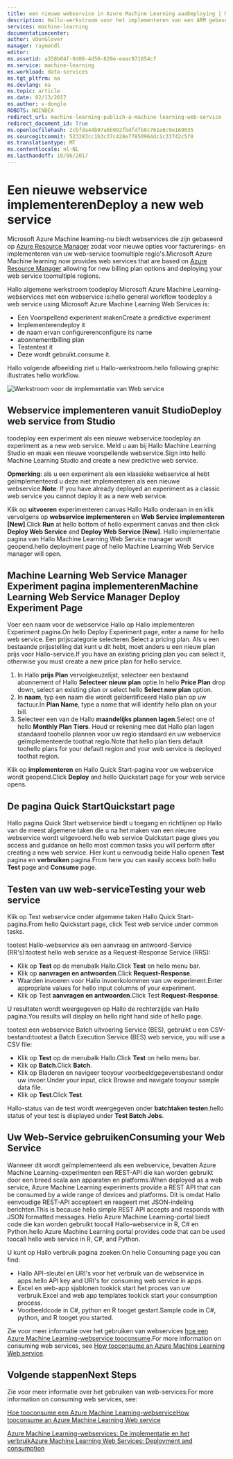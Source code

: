 ```yaml
---
title: een nieuwe webservice in Azure Machine Learning aaaDeploying | Microsoft Docs
description: Hallo-werkstroom voor het implementeren van een ARM gebaseerde webservice
services: machine-learning
documentationcenter: 
author: vDonGlover
manager: raymondl
editor: 
ms.assetid: a358b04f-0d08-4d50-820e-eeac971854cf
ms.service: machine-learning
ms.workload: data-services
ms.tgt_pltfrm: na
ms.devlang: na
ms.topic: article
ms.date: 02/13/2017
ms.author: v-donglo
ROBOTS: NOINDEX
redirect_url: machine-learning-publish-a-machine-learning-web-service
redirect_document_id: True
ms.openlocfilehash: 2cbfda44b97a6b992fbdfdfb0c761e6c9e169035
ms.sourcegitcommit: 523283cc1b3c37c428e77850964dc1c33742c5f0
ms.translationtype: MT
ms.contentlocale: nl-NL
ms.lasthandoff: 10/06/2017
---
```

# <a name="deploy-a-new-web-service"></a><span data-ttu-id="73460-103">Een nieuwe webservice implementeren</span><span class="sxs-lookup"><span data-stu-id="73460-103">Deploy a new web service</span></span>
<span data-ttu-id="73460-104">Microsoft Azure Machine learning-nu biedt webservices die zijn gebaseerd op [Azure Resource Manager](../azure-resource-manager/resource-group-overview.md) zodat voor nieuwe opties voor facturerings- en implementeren van uw web-service toomultiple regio's.</span><span class="sxs-lookup"><span data-stu-id="73460-104">Microsoft Azure Machine learning now provides web services that are based on [Azure Resource Manager](../azure-resource-manager/resource-group-overview.md) allowing for new billing plan options and deploying your web service toomultiple regions.</span></span>

<span data-ttu-id="73460-105">Hallo algemene werkstroom toodeploy Microsoft Azure Machine Learning-webservices met een webservice is:</span><span class="sxs-lookup"><span data-stu-id="73460-105">hello general workflow toodeploy a web service using Microsoft Azure Machine Learning Web Services is:</span></span>

* <span data-ttu-id="73460-106">Een Voorspellend experiment maken</span><span class="sxs-lookup"><span data-stu-id="73460-106">Create a predictive experiment</span></span>
* <span data-ttu-id="73460-107">Implementeren</span><span class="sxs-lookup"><span data-stu-id="73460-107">deploy it</span></span>
* <span data-ttu-id="73460-108">de naam ervan configureren</span><span class="sxs-lookup"><span data-stu-id="73460-108">configure its name</span></span>
* <span data-ttu-id="73460-109">abonnement</span><span class="sxs-lookup"><span data-stu-id="73460-109">billing plan</span></span>
* <span data-ttu-id="73460-110">Testen</span><span class="sxs-lookup"><span data-stu-id="73460-110">test it</span></span>
* <span data-ttu-id="73460-111">Deze wordt gebruikt.</span><span class="sxs-lookup"><span data-stu-id="73460-111">consume it.</span></span>

<span data-ttu-id="73460-112">Hallo volgende afbeelding ziet u Hallo-werkstroom.</span><span class="sxs-lookup"><span data-stu-id="73460-112">hello following graphic illustrates hello workflow.</span></span>

![Werkstroom voor de implementatie van Web service][1]

## <a name="deploy-web-service-from-studio"></a><span data-ttu-id="73460-114">Webservice implementeren vanuit Studio</span><span class="sxs-lookup"><span data-stu-id="73460-114">Deploy web service from Studio</span></span>
<span data-ttu-id="73460-115">toodeploy een experiment als een nieuwe webservice.</span><span class="sxs-lookup"><span data-stu-id="73460-115">toodeploy an experiment as a new web service.</span></span> <span data-ttu-id="73460-116">Meld u aan bij Hallo Machine Learning Studio en maak een nieuwe voorspellende webservice.</span><span class="sxs-lookup"><span data-stu-id="73460-116">Sign into hello Machine Learning Studio and create a new predictive web service.</span></span> 

<span data-ttu-id="73460-117">**Opmerking**: als u een experiment als een klassieke webservice al hebt geïmplementeerd u deze niet implementeren als een nieuwe webservice.</span><span class="sxs-lookup"><span data-stu-id="73460-117">**Note**: If you have already deployed an experiment as a classic web service you cannot deploy it as a new web service.</span></span>

<span data-ttu-id="73460-118">Klik op **uitvoeren** experimenteren canvas Hallo Hallo onderaan in en klik vervolgens op **webservice implementeren** en **Web Service implementeren [New]**.</span><span class="sxs-lookup"><span data-stu-id="73460-118">Click **Run** at hello bottom of hello experiment canvas and then click **Deploy Web Service** and **Deploy Web Service [New]**.</span></span> <span data-ttu-id="73460-119">Hallo implementatie pagina van Hallo Machine Learning Web Service manager wordt geopend.</span><span class="sxs-lookup"><span data-stu-id="73460-119">hello deployment page of hello Machine Learning Web Service manager will open.</span></span>

## <a name="machine-learning-web-service-manager-deploy-experiment-page"></a><span data-ttu-id="73460-120">Machine Learning Web Service Manager Experiment pagina implementeren</span><span class="sxs-lookup"><span data-stu-id="73460-120">Machine Learning Web Service Manager Deploy Experiment Page</span></span>
<span data-ttu-id="73460-121">Voer een naam voor de webservice Hallo op Hallo implementeren Experiment pagina.</span><span class="sxs-lookup"><span data-stu-id="73460-121">On hello Deploy Experiment page, enter a name for hello web service.</span></span>
<span data-ttu-id="73460-122">Een prijscategorie selecteren.</span><span class="sxs-lookup"><span data-stu-id="73460-122">Select a pricing plan.</span></span> <span data-ttu-id="73460-123">Als u een bestaande prijsstelling dat kunt u dit hebt, moet anders u een nieuw plan prijs voor Hallo-service.</span><span class="sxs-lookup"><span data-stu-id="73460-123">If you have an existing pricing plan you can select it, otherwise you must create a new price plan for hello service.</span></span> 

1. <span data-ttu-id="73460-124">In Hallo **prijs Plan** vervolgkeuzelijst, selecteer een bestaand abonnement of Hallo **Selecteer nieuw plan** optie.</span><span class="sxs-lookup"><span data-stu-id="73460-124">In hello **Price Plan** drop down, select an existing plan or select hello **Select new plan** option.</span></span>
2. <span data-ttu-id="73460-125">In **naam**, typ een naam die wordt geïdentificeerd Hallo plan op uw factuur.</span><span class="sxs-lookup"><span data-stu-id="73460-125">In **Plan Name**, type a name that will identify hello plan on your bill.</span></span>
3. <span data-ttu-id="73460-126">Selecteer een van de Hallo **maandelijks plannen lagen**.</span><span class="sxs-lookup"><span data-stu-id="73460-126">Select one of hello **Monthly Plan Tiers**.</span></span> <span data-ttu-id="73460-127">Houd er rekening mee dat Hallo plan lagen standaard toohello plannen voor uw regio standaard en uw webservice geïmplementeerde toothat regio.</span><span class="sxs-lookup"><span data-stu-id="73460-127">Note that hello plan tiers default toohello plans for your default region and your web service is deployed toothat region.</span></span>

<span data-ttu-id="73460-128">Klik op **implementeren** en Hallo Quick Start-pagina voor uw webservice wordt geopend.</span><span class="sxs-lookup"><span data-stu-id="73460-128">Click **Deploy** and hello Quickstart page for your web service opens.</span></span>

## <a name="quickstart-page"></a><span data-ttu-id="73460-129">De pagina Quick Start</span><span class="sxs-lookup"><span data-stu-id="73460-129">Quickstart page</span></span>
<span data-ttu-id="73460-130">Hallo pagina Quick Start webservice biedt u toegang en richtlijnen op Hallo van de meest algemene taken die u na het maken van een nieuwe webservice wordt uitgevoerd.</span><span class="sxs-lookup"><span data-stu-id="73460-130">hello web service Quickstart page gives you access and guidance on hello most common tasks you will perform after creating a new web service.</span></span> <span data-ttu-id="73460-131">Hier kunt u eenvoudig beide Hallo openen **Test** pagina en **verbruiken** pagina.</span><span class="sxs-lookup"><span data-stu-id="73460-131">From here you can easily access both hello **Test** page and **Consume** page.</span></span>

## <a name="testing-your-web-service"></a><span data-ttu-id="73460-132">Testen van uw web-service</span><span class="sxs-lookup"><span data-stu-id="73460-132">Testing your web service</span></span>
<span data-ttu-id="73460-133">Klik op Test webservice onder algemene taken Hallo Quick Start-pagina.</span><span class="sxs-lookup"><span data-stu-id="73460-133">From hello Quickstart page, click Test web service under common tasks.</span></span>   

<span data-ttu-id="73460-134">tootest Hallo-webservice als een aanvraag en antwoord-Service (RR's):</span><span class="sxs-lookup"><span data-stu-id="73460-134">tootest hello web service as a Request-Response Service (RRS):</span></span>

* <span data-ttu-id="73460-135">Klik op **Test** op de menubalk Hallo.</span><span class="sxs-lookup"><span data-stu-id="73460-135">Click **Test** on hello menu bar.</span></span>
* <span data-ttu-id="73460-136">Klik op **aanvragen en antwoorden**.</span><span class="sxs-lookup"><span data-stu-id="73460-136">Click **Request-Response**.</span></span>
* <span data-ttu-id="73460-137">Waarden invoeren voor Hallo invoerkolommen van uw experiment.</span><span class="sxs-lookup"><span data-stu-id="73460-137">Enter appropriate values for hello input columns of your experiment.</span></span>
* <span data-ttu-id="73460-138">Klik op Test **aanvragen en antwoorden**.</span><span class="sxs-lookup"><span data-stu-id="73460-138">Click Test **Request-Response**.</span></span>

<span data-ttu-id="73460-139">U resultaten wordt weergegeven op Hallo de rechterzijde van Hallo pagina.</span><span class="sxs-lookup"><span data-stu-id="73460-139">You results will display on hello right hand side of hello page.</span></span>

<span data-ttu-id="73460-140">tootest een webservice Batch uitvoering Service (BES), gebruikt u een CSV-bestand:</span><span class="sxs-lookup"><span data-stu-id="73460-140">tootest a Batch Execution Service (BES) web service, you will use a CSV file:</span></span>

* <span data-ttu-id="73460-141">Klik op **Test** op de menubalk Hallo.</span><span class="sxs-lookup"><span data-stu-id="73460-141">Click **Test** on hello menu bar.</span></span>
* <span data-ttu-id="73460-142">Klik op **Batch**.</span><span class="sxs-lookup"><span data-stu-id="73460-142">Click **Batch**.</span></span>
* <span data-ttu-id="73460-143">Klik op Bladeren en navigeer tooyour voorbeeldgegevensbestand onder uw invoer.</span><span class="sxs-lookup"><span data-stu-id="73460-143">Under your input, click Browse and navigate tooyour sample data file.</span></span>
* <span data-ttu-id="73460-144">Klik op **Test**.</span><span class="sxs-lookup"><span data-stu-id="73460-144">Click **Test**.</span></span>

<span data-ttu-id="73460-145">Hallo-status van de test wordt weergegeven onder **batchtaken testen**.</span><span class="sxs-lookup"><span data-stu-id="73460-145">hello status of your test is displayed under **Test Batch Jobs**.</span></span>

## <a name="consuming-your-web-service"></a><span data-ttu-id="73460-146">Uw Web-Service gebruiken</span><span class="sxs-lookup"><span data-stu-id="73460-146">Consuming your Web Service</span></span>
<span data-ttu-id="73460-147">Wanneer dit wordt geïmplementeerd als een webservice, bevatten Azure Machine Learning-experimenten een REST-API die kan worden gebruikt door een breed scala aan apparaten en platforms.</span><span class="sxs-lookup"><span data-stu-id="73460-147">When deployed as a web service, Azure Machine Learning experiments provide a REST API that can be consumed by a wide range of devices and platforms.</span></span> <span data-ttu-id="73460-148">Dit is omdat Hallo eenvoudige REST-API accepteert en reageert met JSON-indeling berichten.</span><span class="sxs-lookup"><span data-stu-id="73460-148">This is because hello simple REST API accepts and responds with JSON formatted messages.</span></span> <span data-ttu-id="73460-149">Hello Azure Machine Learning-portal biedt code die kan worden gebruikt toocall Hallo-webservice in R, C# en Python.</span><span class="sxs-lookup"><span data-stu-id="73460-149">hello Azure Machine Learning portal provides code that can be used toocall hello web service in R, C#, and Python.</span></span>

<span data-ttu-id="73460-150">U kunt op Hallo verbruik pagina zoeken:</span><span class="sxs-lookup"><span data-stu-id="73460-150">On hello Consuming page you can find:</span></span>

* <span data-ttu-id="73460-151">Hallo API-sleutel en URI's voor het verbruik van de webservice in apps.</span><span class="sxs-lookup"><span data-stu-id="73460-151">hello API key and URI's for consuming web service in apps.</span></span>
* <span data-ttu-id="73460-152">Excel en web-app sjablonen tookick start het proces van uw verbruik.</span><span class="sxs-lookup"><span data-stu-id="73460-152">Excel and web app templates tookick start your consumption process.</span></span>
* <span data-ttu-id="73460-153">Voorbeeldcode in C#, python en R tooget gestart.</span><span class="sxs-lookup"><span data-stu-id="73460-153">Sample code in C#, python, and R tooget you started.</span></span>

<span data-ttu-id="73460-154">Zie voor meer informatie over het gebruiken van webservices [hoe een Azure Machine Learning-webservice tooconsume](machine-learning-consume-web-services.md).</span><span class="sxs-lookup"><span data-stu-id="73460-154">For more information on consuming web services, see [How tooconsume an Azure Machine Learning Web service](machine-learning-consume-web-services.md).</span></span>

## <a name="next-steps"></a><span data-ttu-id="73460-155">Volgende stappen</span><span class="sxs-lookup"><span data-stu-id="73460-155">Next Steps</span></span>
<span data-ttu-id="73460-156">Zie voor meer informatie over het gebruiken van web-services:</span><span class="sxs-lookup"><span data-stu-id="73460-156">For more information on consuming web services, see:</span></span>

[<span data-ttu-id="73460-157">Hoe tooconsume een Azure Machine Learning-webservice</span><span class="sxs-lookup"><span data-stu-id="73460-157">How tooconsume an Azure Machine Learning Web service</span></span>](machine-learning-consume-web-services.md)

[<span data-ttu-id="73460-158">Azure Machine Learning-webservices: De implementatie en het verbruik</span><span class="sxs-lookup"><span data-stu-id="73460-158">Azure Machine Learning Web Services: Deployment and consumption</span></span>](machine-learning-deploy-consume-web-service-guide.md)

<!--Image references-->
[1]: ./media/machine-learning-webservice-deploy-a-web-service/armdeploymentworkflow.png


<!--links-->
